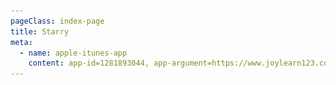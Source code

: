 ```yaml
---
pageClass: index-page
title: Starry
meta:
  - name: apple-itunes-app
    content: app-id=1281893044, app-argument=https://www.joylearn123.com/starry/
---
```

<template>
  <div class="page-container">
    <div class="logo-div" style="margin-top: 30px;">
      <img src="./logo.png" width="80" />
      <div class="product-title">Starry</div>
    </div>
    <div class="logo-div" style="margin-top: 10px;">
      <div>Group, manage and read your starred repositories on GitHub.</div>
    </div>
    <div class="image-container">
      <div class="screenshot-div">
        <img class="screenshot-image" src="./screenshot.png" />
      </div>
    </div>
    <div class="video-container">
      <video class="video" controls>
        <source src="./video.mp4" type="video/mp4">
      </video>
    </div>
    <div class="download-container">
      <a target="_blank" href="https://apps.apple.com/cn/app/starry-manage-github-stars/id1281893044?mt=12">
        <img src="/assets/img/appstore.png" width="200"/>
      </a>
    </div>
    <div class="description-div">
      <h3>Starry has the following features.</h3>
      <ul>
        <li>
          <p>Group you starred repositories on GitHub</p>
        </li>
        <li>
          <p>Synchronize your groups to all of your iPhone, iPad and Mac with iCloud. Synchronize when the app will enter foreground.</p>
        </li>
        <li>
          <p>Sort groups by drag and drop</p>
        </li>
        <li>
          <p>Language groups based on the languages of repositories</p>
        </li>
        <li>
          <p>Load repositories quickly by caching documents and images of repositories</p>
        </li>
        <li>
          <p>Search starred repositories via the name, owner, and description of repository</p>
        </li>
        <li>
          <p>Sort starred repositories by the starred date, star count of repository, repository name and update date of repository</p>
        </li>
        <li>
          <p>Unstar repositories</p>
        </li>
        <li>
          <p>Handoff</p>
        </li>
        <li>
          <p>Spotlight search (iOS)</p>
        </li>
        <li>
          <p>Pay once ($2.99), use on iPhone, iPad and Mac</p>
        </li>
      </ul>
    </div>
    <div class="description-div">
      <h3>Little known details.</h3>
      <ul>
        <li><strong>Delete group:</strong> cmd + delete</li>
        <li><strong>Copy repository to a group:</strong> Hold down the option key and drag repository to a group</li>
        <li><strong>Reverse order:</strong> Click the same button at the top of the middle column twice</li>
        <li><strong>Back or Forward in repository document page:</strong> swipe mouse or trackpad</li>
        <li><strong>Cancel refreshing starred repositories from GitHub:</strong> Click the rotating refresh button</li>
        <li><strong>Create new group:</strong> cmd + a</li>
        <li><strong>Toggle read mode:</strong> cmd + r</li>
        <li><strong>Increase font size of repository document:</strong> cmd + +</li>
        <li><strong>Decrease font size of repository document:</strong> cmd + -</li>
      </ul>
    </div>
  </div>
</template>

<script>
  export default {
    metaInfo: {
      title: 'Starry'
    },
    name: "Starry"
  }
</script>

<style scoped>
  .logo-div {
    display: flex;
    flex-direction: row;
    justify-content: center;
    align-items: center;
    padding: 0 20px;
  }
  .product-title {
    margin-left: 15px;
    font-size: 22px;
    color: #000;
    font-weight: 500;
  }
  .screenshot-div {
    display: flex;
    flex-direction: column;
    align-items: center;
    margin-bottom: 20px;
  }
  .download-container {
    display: flex;
    align-items: center;
    justify-content: center;
    margin: 30px 0;
  }
  .video-container {
    display: flex;
    flex-direction: row;
    justify-content: center;
    align-items: center;
    margin-top: 15px;
  }
  .image-container {
    display: flex;
    flex-direction: row;
    justify-content: space-evenly;
    align-items: center;
    flex-wrap: wrap;
    margin-top: 40px;
  }
  .screenshot-image {
    width: 800px;
    max-width: 70%;
  }
  .video {
    width: 640px;
    max-width: 80%;
  }
  .description-div {
    padding: 0 40px 10px;
  }
  .description-div li {
    margin: 10px 0;
    color: #000;
  }
</style>